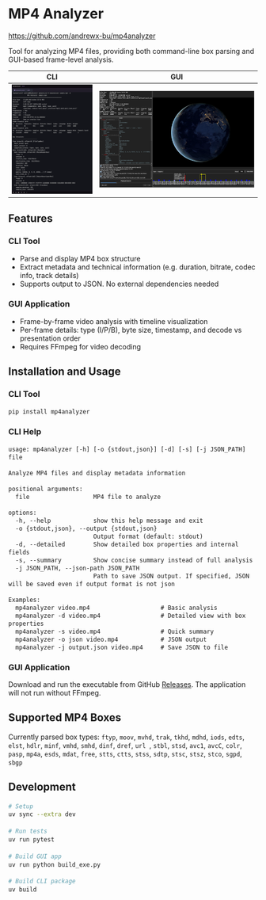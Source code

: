 # MP4 Analyzer
https://github.com/andrewx-bu/mp4analyzer

Tool for analyzing MP4 files, providing both command-line box parsing and GUI-based frame-level analysis.

| CLI | GUI |
| --- | --- |
| <img src="images/cli.png" width="400" alt="CLI"> | <img src="images/gui.png" width="800" alt="GUI"> |

## Features

### CLI Tool
- Parse and display MP4 box structure
- Extract metadata and technical information (e.g. duration, bitrate, codec info, track details)
- Supports output to JSON. No external dependencies needed

### GUI Application
- Frame-by-frame video analysis with timeline visualization
- Per-frame details: type (I/P/B), byte size, timestamp, and decode vs presentation order
- Requires FFmpeg for video decoding

## Installation and Usage

### CLI Tool
```bash
pip install mp4analyzer
```

### CLI Help
```
usage: mp4analyzer [-h] [-o {stdout,json}] [-d] [-s] [-j JSON_PATH] file

Analyze MP4 files and display metadata information

positional arguments:
  file                  MP4 file to analyze

options:
  -h, --help            show this help message and exit
  -o {stdout,json}, --output {stdout,json}
                        Output format (default: stdout)
  -d, --detailed        Show detailed box properties and internal fields
  -s, --summary         Show concise summary instead of full analysis
  -j JSON_PATH, --json-path JSON_PATH
                        Path to save JSON output. If specified, JSON will be saved even if output format is not json

Examples:
  mp4analyzer video.mp4                    # Basic analysis
  mp4analyzer -d video.mp4                 # Detailed view with box properties
  mp4analyzer -s video.mp4                 # Quick summary
  mp4analyzer -o json video.mp4            # JSON output
  mp4analyzer -j output.json video.mp4     # Save JSON to file
```

### GUI Application
Download and run the executable from GitHub [Releases](https://github.com/andrewx-bu/mp4analyzer/releases). The application will not run without FFmpeg.

## Supported MP4 Boxes
Currently parsed box types: `ftyp`, `moov`, `mvhd`, `trak`, `tkhd`, `mdhd`, `iods`, `edts`, `elst`, `hdlr`, `minf`, `vmhd`, `smhd`, `dinf`, `dref`, `url `, `stbl`, `stsd`, `avc1`, `avcC`, `colr`, `pasp`, `mp4a`, `esds`, `mdat`, `free`, `stts`, `ctts`, `stss`, `sdtp`, `stsc`, `stsz`, `stco`, `sgpd`, `sbgp`

## Development
```bash
# Setup
uv sync --extra dev

# Run tests
uv run pytest

# Build GUI app
uv run python build_exe.py

# Build CLI package
uv build
```
